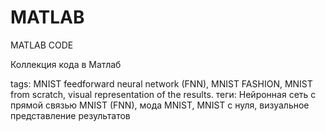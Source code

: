 # MATLAB
MATLAB CODE

Коллекция кода в Матлаб

tags: MNIST feedforward neural network (FNN), MNIST FASHION, MNIST from scratch, visual representation of the results.
теги: Нейронная сеть с прямой связью MNIST (FNN), мода MNIST, MNIST с нуля, визуальное представление результатов
